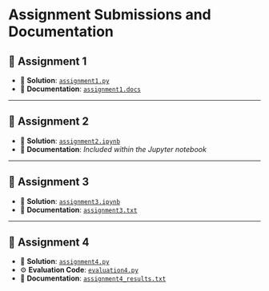 # Assignment Submissions and Documentation

## 📁 Assignment 1
- 🧠 **Solution**: [`assignment1.py`](./assignment1.py)
- 📄 **Documentation**: [`assignment1.docs`](./assignment1.docs)

---

## 📁 Assignment 2
- 🧠 **Solution**: [`assignment2.ipynb`](./assignment2.ipynb)
- 📄 **Documentation**: *Included within the Jupyter notebook*

---

## 📁 Assignment 3
- 🧠 **Solution**: [`assignment3.ipynb`](./assignment3.ipynb)
- 📄 **Documentation**: [`assignment3.txt`](./assignment3.txt)

---

## 📁 Assignment 4
- 🧠 **Solution**: [`assignment4.py`](./assignment4.py)
- ⚙️ **Evaluation Code**: [`evaluation4.py`](./evaluation4.py)
- 📄 **Documentation**: [`assignment4_results.txt`](./assignment4_results.txt)
